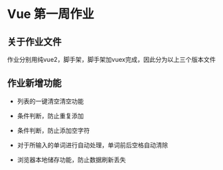 # Vue 第一周作业

## 关于作业文件

作业分别用纯vue2，脚手架，脚手架加vuex完成，因此分为以上三个版本文件

## 作业新增功能

- 列表的一键清空清空功能

- 条件判断，防止重复添加

- 条件判断，防止添加空字符
- 对于所输入的单词进行自动处理，单词前后空格自动清除
- 浏览器本地储存功能，防止数据刷新丢失

